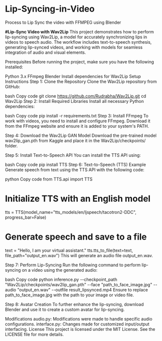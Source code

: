 # Lip-Syncing-in-Video
Process to Lip Sync the video with FFMPEG using Blender



**#Lip-Sync Video with Wav2Lip**
This project demonstrates how to perform lip-syncing using Wav2Lip, a model for accurately synchronizing lips in videos to speech audio. The workflow includes text-to-speech synthesis, generating lip-synced videos, and working with models for seamless integration of audio and visual elements.

Prerequisites
Before running the project, make sure you have the following installed:

Python 3.x
FFmpeg
Blender
Install dependencies for Wav2Lip
Setup Instructions
Step 1: Clone the Repository
Clone the Wav2Lip repository from GitHub:

bash
Copy code
git clone https://github.com/Rudrabha/Wav2Lip.git
cd Wav2Lip
Step 2: Install Required Libraries
Install all necessary Python dependencies:

bash
Copy code
pip install -r requirements.txt
Step 3: Install FFmpeg
To work with videos, you need to install and configure FFmpeg. Download it from the FFmpeg website and ensure it is added to your system's PATH.

Step 4: Download the Wav2Lip GAN Model
Download the pre-trained model wav2lip_gan.pth from Kaggle and place it in the Wav2Lip/checkpoints/ folder.

Step 5: Install Text-to-Speech API
You can install the TTS API using:

bash
Copy code
pip install TTS
Step 6: Text-to-Speech (TTS) Example
Generate speech from text using the TTS API with the following code:

python
Copy code
from TTS.api import TTS

# Initialize TTS with an English model
tts = TTS(model_name="tts_models/en/ljspeech/tacotron2-DDC", progress_bar=False)

# Generate speech and save to a file
text = "Hello, I am your virtual assistant."
tts.tts_to_file(text=text, file_path="output_en.wav")
This will generate an audio file output_en.wav.

Step 7: Perform Lip-Syncing
Run the following command to perform lip-syncing on a video using the generated audio:

bash
Copy code
python inference.py --checkpoint_path "Wav2Lip/checkpoints/wav2lip_gan.pth" --face "path_to_face_image.jpg" --audio "output_en.wav" --outfile result_lipsynced.mp4
Ensure to replace path_to_face_image.jpg with the path to your image or video file.

Step 8: Avatar Creation
To further enhance the lip-syncing, download Blender and use it to create a custom avatar for lip-syncing.

Modifications
audio.py: Modifications were made to handle specific audio configurations.
interface.py: Changes made for customized input/output interfacing.
License
This project is licensed under the MIT License. See the LICENSE file for more details.
